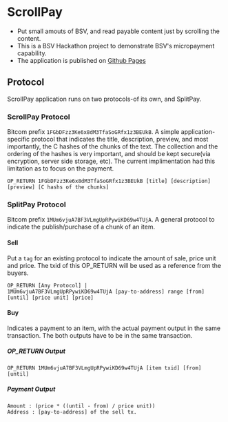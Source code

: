 # ScrollPay
- Put small amouts of BSV, and read payable content just by scrolling the content.
- This is a BSV Hackathon project to demonstrate BSV's micropayment capability.
- The application is published on [Github Pages](https://ryejoon.github.io/ScrollPay/login)

## Protocol
 ScrollPay application runs on two protocols-of its own, and SplitPay. 
 
### ScrollPay Protocol
 Bitcom prefix `1FGbDFzz3Ke6x8dM3TfaSoGRfx1z3BEUkB`. A simple application-specific protocol that indicates the title, description, preview, and most importantly, the C hashes of the chunks of the text. The collection and the ordering of the hashes is very important, and should be kept secure(via encryption, server side storage, etc). The current implimentation had this limitation as to focus on the payment.
```
OP_RETURN 1FGbDFzz3Ke6x8dM3TfaSoGRfx1z3BEUkB [title] [description] [preview] [C hashs of the chunks]
```

### SplitPay Protocol
 Bitcom prefix `1MUm6vjuA7BF3VLmgUpRPywiKD69w4TUjA`. A general protocol to indicate the publish/purchase of a chunk of an item. 

#### Sell
 Put a `tag` for an existing protocol to indicate the amount of sale, price unit and price. The txid of this OP_RETURN will be used as a reference from the buyers.
```
OP_RETURN [Any Protocol] | 
1MUm6vjuA7BF3VLmgUpRPywiKD69w4TUjA [pay-to-address] range [from] [until] [price unit] [price]
```

#### Buy
 Indicates a payment to an item, with the actual payment output in the same transaction. The both outputs have to be in the same transaction.

##### OP_RETURN Output
```
OP_RETURN 1MUm6vjuA7BF3VLmgUpRPywiKD69w4TUjA [item txid] [from] [until]
```
##### Payment Output
```
Amount : (price * ((until - from) / price unit))
Address : [pay-to-address] of the sell tx.
```
